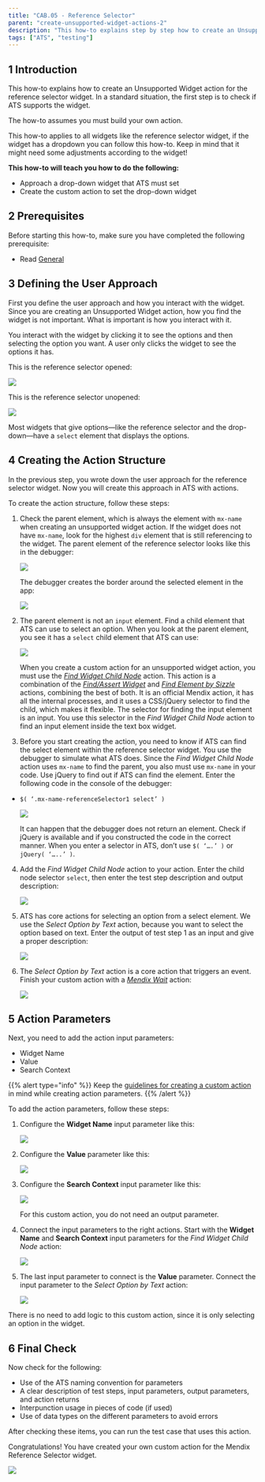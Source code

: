 ```yaml
---
title: "CAB.05 - Reference Selector"
parent: "create-unsupported-widget-actions-2"
description: "This how-to explains step by step how to create an Unsupported Widget action for the Mendix Reference Selector widget."
tags: ["ATS", "testing"]
---
```


## 1 Introduction

This how-to explains how to create an Unsupported Widget action for the reference selector widget. In a standard situation, the first step is to check if ATS supports the widget. 

The how-to assumes you must build your own action.

This how-to applies to all widgets like the reference selector widget, if the widget has a dropdown you can follow this how-to. Keep in mind that it might need some adjustments according to the widget!

**This how-to will teach you how to do the following:**

* Approach a drop-down widget that ATS must set
* Create the custom action to set the drop-down widget

## 2 Prerequisites

Before starting this how-to, make sure you have completed the following prerequisite:
 
* Read [General](custom-action-general-2)

## 3 Defining the User Approach

First you define the user approach and how you interact with the widget. Since you are creating an Unsupported Widget action, how you find the widget is not important. What is important is how you interact with it.

You interact with the widget by clicking it to see the options and then selecting the option you want. A user only clicks the widget to see the options it has.

This is the reference selector opened:

![](attachments/create-unsupported-widget-2/cab-05-reference-selector-2/ref-selector-unopenend.png)

This is the reference selector unopened:

![](attachments/create-unsupported-widget-2/cab-05-reference-selector-2/ref-selector-openend.png)

Most widgets that give options—like the reference selector and the drop-down—have a `select` element that displays the options.

## 4 Creating the Action Structure

In the previous step, you wrote down the user approach for the reference selector widget. Now you will create this approach in ATS with actions.

To create the action structure, follow these steps:

1.  Check the parent element, which is always the element with `mx-name` when creating an unsupported widget action. If the widget does not have `mx-name`, look for the highest `div` element that is still referencing to the widget. The parent element of the reference selector looks like this in the debugger:

    ![](attachments/create-unsupported-widget-2/cab-05-reference-selector-2/ref-selector-parentelement.png)

    The debugger creates the border around the selected element in the app:

    ![](attachments/create-unsupported-widget-2/cab-05-reference-selector-2/ref-selector-parentelement-outlined.png)

2.  The parent element is not an `input` element. Find a child element that ATS can use to select an option. When you look at the parent element, you see it has a `select` child element that ATS can use:

    ![](attachments/create-unsupported-widget-2/cab-05-reference-selector-2/ref-selector-childelement-select.png)

    When you create a custom action for an unsupported widget action, you must use the [*Find Widget Child Node*](/ats/refguide/rg-version-1/find-widget-child-node) action. This action is a combination of the [*Find/Assert Widget*](/ats/refguide/rg-version-1/findassert-widget) and [*Find Element by Sizzle*](/ats/refguide/rg-version-1/find-element-by-sizzle) actions, combining the best of both. It is an official Mendix action, it has all the internal processes, and it uses a CSS/jQuery selector to find the child, which makes it flexible. The selector for finding the input element is an input. You use this selector in the *Find Widget Child Node* action to find an input element inside the text box widget.

3.  Before you start creating the action, you need to know if ATS can find the select element within the reference selector widget. You use the debugger to simulate what ATS does. Since the *Find Widget Child Node* action uses `mx-name` to find the parent, you also must use `mx-name` in your code. Use jQuery to find out if ATS can find the element. Enter the following code in the console of the debugger:
  * `$( ‘.mx-name-referenceSelector1 select’ )`

    ![](attachments/create-unsupported-widget-2/cab-05-reference-selector-2/ref-selector-childelement-select-selector.png)

    It can happen that the debugger does not return an element. Check if jQuery is available and if you constructed the code in the correct manner. When you enter a selector in ATS, don’t use `$( ‘….’ )` or `jQuery( ‘…..’ )`.

4.  Add the *Find Widget Child Node* action to your action. Enter the child node selector `select`, then enter the test step description and output description:

    ![](attachments/create-unsupported-widget-2/cab-05-reference-selector-2/ref-selector-findwidgetchildnode-action.png)

5.  ATS has core actions for selecting an option from a select element. We use the *Select Option by Text* action, because you want to select the option based on text. Enter the output of test step 1 as an input and give a proper description:

    ![](attachments/create-unsupported-widget-2/cab-05-reference-selector-2/ref-selector-selectoptionbytext-action.png)

6.  The *Select Option by Text* action is a core action that triggers an event. Finish your custom action with a [*Mendix Wait*](/ats/refguide/rg-version-1/mendix-wait) action:

    ![](attachments/create-unsupported-widget-2/cab-05-reference-selector-2/ref-selector-mendixwait-action.png)

## 5 Action Parameters

Next, you need to add the action input parameters:

* Widget Name
* Value
* Search Context

{{% alert type="info" %}}
Keep the [guidelines for creating a custom action](/ats/bestpractices/bp-version-1/guidelines-custom-action-1) in mind while creating action parameters.
{{% /alert %}}

To add the action parameters, follow these steps:

1.  Configure the **Widget Name** input parameter like this:

    ![](attachments/create-unsupported-widget-2/cab-05-reference-selector-2/widget-name-parameter.png)

2.  Configure the **Value** parameter like this:

    ![](attachments/create-unsupported-widget-2/cab-05-reference-selector-2/value-parameter.png)

3.  Configure the **Search Context** input parameter like this:

    ![](attachments/create-unsupported-widget-2/cab-05-reference-selector-2/search-context-parameter.png)

    For this custom action, you do not need an output parameter.

4.  Connect the input parameters to the right actions. Start with the **Widget Name** and **Search Context** input parameters for the *Find Widget Child Node* action:

    ![](attachments/create-unsupported-widget-2/cab-05-reference-selector-2/ref-selector-findwidgetchildnode-inputparameters.png)

5.  The last input parameter to connect is the **Value** parameter. Connect the input parameter to the *Select Option by Text* action:

    ![](attachments/create-unsupported-widget-2/cab-05-reference-selector-2/ref-selector-selectoptionbytext-inputparameters.png)

There is no need to add logic to this custom action, since it is only selecting an option in the widget.

## 6 Final Check

Now check for the following:

* Use of the ATS naming convention for parameters
* A clear description of test steps, input parameters, output parameters, and action returns
* Interpunction usage in pieces of code (if used)
* Use of data types on the different parameters to avoid errors

After checking these items, you can run the test case that uses this action.

Congratulations! You have created your own custom action for the Mendix Reference Selector widget.

![](attachments/create-unsupported-widget-2/cab-05-reference-selector-2/ref-selector-finishedaction.png)
